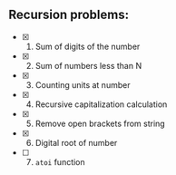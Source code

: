 ## Recursion problems:

- [x] 1. Sum of digits of the number
- [x] 2. Sum of numbers less than N
- [x] 3. Counting units at number
- [x] 4. Recursive capitalization calculation
- [x] 5. Remove open brackets from string
- [x] 6. Digital root of number
- [ ] 7. `atoi` function
    